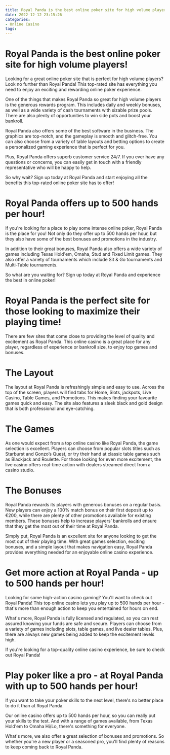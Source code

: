 ```yaml
---
title: Royal Panda is the best online poker site for high volume players!
date: 2022-12-12 23:15:26
categories:
- Online Casino
tags:
---
```



#  Royal Panda is the best online poker site for high volume players!

Looking for a great online poker site that is perfect for high volume players? Look no further than Royal Panda! This top-rated site has everything you need to enjoy an exciting and rewarding online poker experience.

One of the things that makes Royal Panda so great for high volume players is the generous rewards program. This includes daily and weekly bonuses, as well as a wide variety of cash tournaments with sizable prize pools. There are also plenty of opportunities to win side pots and boost your bankroll.

Royal Panda also offers some of the best software in the business. The graphics are top-notch, and the gameplay is smooth and glitch-free. You can also choose from a variety of table layouts and betting options to create a personalized gaming experience that is perfect for you.

Plus, Royal Panda offers superb customer service 24/7. If you ever have any questions or concerns, you can easily get in touch with a friendly representative who will be happy to help.

So why wait? Sign up today at Royal Panda and start enjoying all the benefits this top-rated online poker site has to offer!

#  Royal Panda offers up to 500 hands per hour!

If you're looking for a place to play some intense online poker, Royal Panda is the place for you! Not only do they offer up to 500 hands per hour, but they also have some of the best bonuses and promotions in the industry.

In addition to their great bonuses, Royal Panda also offers a wide variety of games including Texas Hold'em, Omaha, Stud and Fixed Limit games. They also offer a variety of tournaments which include Sit & Go tournaments and Multi-Table tournaments.

So what are you waiting for? Sign up today at Royal Panda and experience the best in online poker!

#  Royal Panda is the perfect site for those looking to maximize their playing time!

There are few sites that come close to providing the level of quality and excitement as Royal Panda. This online casino is a great place for any player, regardless of experience or bankroll size, to enjoy top games and bonuses.

# The Layout

The layout at Royal Panda is refreshingly simple and easy to use. Across the top of the screen, players will find tabs for Home, Slots, jackpots, Live Casino, Table Games, and Promotions. This makes finding your favourite games quick and easy. The site also features a sleek black and gold design that is both professional and eye-catching.

# The Games

As one would expect from a top online casino like Royal Panda, the game selection is excellent. Players can choose from popular slots titles such as Starburst and Gonzo’s Quest, or try their hand at classic table games such as Blackjack and Roulette. For those looking for even more excitement, the live casino offers real-time action with dealers streamed direct from a casino studio.

# The Bonuses

Royal Panda rewards its players with generous bonuses on a regular basis. New players can enjoy a 100% match bonus on their first deposit up to €200, while there are plenty of other promotions available for existing members. These bonuses help to increase players’ bankrolls and ensure that they get the most out of their time at Royal Panda.

Simply put, Royal Panda is an excellent site for anyone looking to get the most out of their playing time. With great games selection, exciting bonuses, and a simple layout that makes navigation easy, Royal Panda provides everything needed for an enjoyable online casino experience.

#  Get more action at Royal Panda - up to 500 hands per hour!

Looking for some high-action casino gaming? You'll want to check out Royal Panda! This top online casino lets you play up to 500 hands per hour - that's more than enough action to keep you entertained for hours on end.

What's more, Royal Panda is fully licensed and regulated, so you can rest assured knowing your funds are safe and secure. Players can choose from a variety of games including slots, table games, and live dealer tables. Plus, there are always new games being added to keep the excitement levels high.

If you're looking for a top-quality online casino experience, be sure to check out Royal Panda!

#  Play poker like a pro - at Royal Panda with up to 500 hands per hour!

If you want to take your poker skills to the next level, there's no better place to do it than at Royal Panda.

Our online casino offers up to 500 hands per hour, so you can really put your skills to the test. And with a range of games available, from Texas Hold'em to Omaha Hi/Lo, there's something for everyone.

What's more, we also offer a great selection of bonuses and promotions. So whether you're a new player or a seasoned pro, you'll find plenty of reasons to keep coming back to Royal Panda.